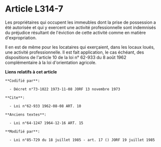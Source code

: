 # Article L314-7

Les propriétaires qui occupent les immeubles dont la prise de possession a été autorisée et qui y exercent une activité
professionnelle sont indemnisés du préjudice résultant de l'éviction de cette activité comme en matière d'expropriation.

Il en est de même pour les locataires qui exerçaient, dans les locaux loués, une activité professionnelle. Il est fait
application, le cas échéant, des dispositions de l'article 10 de la loi n° 62-933 du 8 août 1962 complémentaire à la loi
d'orientation agricole.

**Liens relatifs à cet article**

	**Codifié par**:

	  - Décret n°73-1022 1973-11-08 JORF 13 novembre 1973

	**Cite**:

	  - Loi n°62-933 1962-08-08 ART. 10

	**Anciens textes**:

	  - Loi n°64-1247 1964-12-16 ART. 15

	**Modifié par**:

	  - Loi n°85-729 du 18 juillet 1985 - art. 17 () JORF 19 juillet 1985
